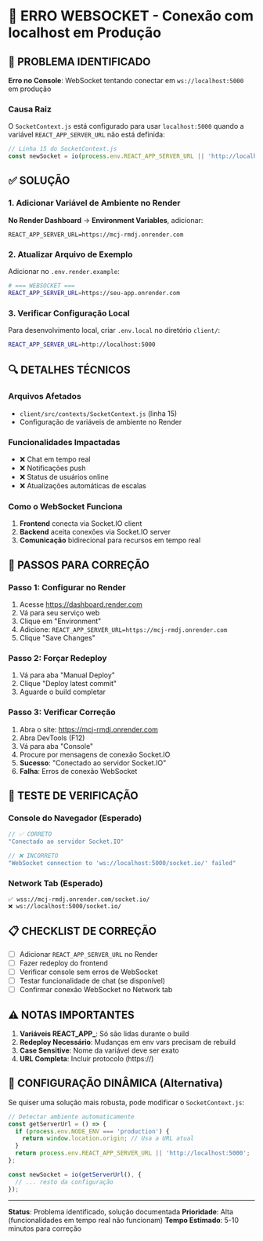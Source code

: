 # 🔧 ERRO WEBSOCKET - Conexão com localhost em Produção

## 🚨 PROBLEMA IDENTIFICADO

**Erro no Console**: WebSocket tentando conectar em `ws://localhost:5000` em produção

### Causa Raiz
O `SocketContext.js` está configurado para usar `localhost:5000` quando a variável `REACT_APP_SERVER_URL` não está definida:

```javascript
// Linha 15 do SocketContext.js
const newSocket = io(process.env.REACT_APP_SERVER_URL || 'http://localhost:5000', {
```

## ✅ SOLUÇÃO

### 1. Adicionar Variável de Ambiente no Render

**No Render Dashboard** → **Environment Variables**, adicionar:

```
REACT_APP_SERVER_URL=https://mcj-rmdj.onrender.com
```

### 2. Atualizar Arquivo de Exemplo

Adicionar no `.env.render.example`:

```bash
# === WEBSOCKET ===
REACT_APP_SERVER_URL=https://seu-app.onrender.com
```

### 3. Verificar Configuração Local

Para desenvolvimento local, criar `.env.local` no diretório `client/`:

```bash
REACT_APP_SERVER_URL=http://localhost:5000
```

## 🔍 DETALHES TÉCNICOS

### Arquivos Afetados
- `client/src/contexts/SocketContext.js` (linha 15)
- Configuração de variáveis de ambiente no Render

### Funcionalidades Impactadas
- ❌ Chat em tempo real
- ❌ Notificações push
- ❌ Status de usuários online
- ❌ Atualizações automáticas de escalas

### Como o WebSocket Funciona
1. **Frontend** conecta via Socket.IO client
2. **Backend** aceita conexões via Socket.IO server
3. **Comunicação** bidirecional para recursos em tempo real

## 🚀 PASSOS PARA CORREÇÃO

### Passo 1: Configurar no Render
1. Acesse https://dashboard.render.com
2. Vá para seu serviço web
3. Clique em "Environment"
4. Adicione: `REACT_APP_SERVER_URL=https://mcj-rmdj.onrender.com`
5. Clique "Save Changes"

### Passo 2: Forçar Redeploy
1. Vá para aba "Manual Deploy"
2. Clique "Deploy latest commit"
3. Aguarde o build completar

### Passo 3: Verificar Correção
1. Abra o site: https://mcj-rmdj.onrender.com
2. Abra DevTools (F12)
3. Vá para aba "Console"
4. Procure por mensagens de conexão Socket.IO
5. **Sucesso**: "Conectado ao servidor Socket.IO"
6. **Falha**: Erros de conexão WebSocket

## 🧪 TESTE DE VERIFICAÇÃO

### Console do Navegador (Esperado)
```javascript
// ✅ CORRETO
"Conectado ao servidor Socket.IO"

// ❌ INCORRETO
"WebSocket connection to 'ws://localhost:5000/socket.io/' failed"
```

### Network Tab (Esperado)
```
✅ wss://mcj-rmdj.onrender.com/socket.io/
❌ ws://localhost:5000/socket.io/
```

## 📋 CHECKLIST DE CORREÇÃO

- [ ] Adicionar `REACT_APP_SERVER_URL` no Render
- [ ] Fazer redeploy do frontend
- [ ] Verificar console sem erros de WebSocket
- [ ] Testar funcionalidade de chat (se disponível)
- [ ] Confirmar conexão WebSocket no Network tab

## ⚠️ NOTAS IMPORTANTES

1. **Variáveis REACT_APP_**: Só são lidas durante o build
2. **Redeploy Necessário**: Mudanças em env vars precisam de rebuild
3. **Case Sensitive**: Nome da variável deve ser exato
4. **URL Completa**: Incluir protocolo (https://)

## 🔄 CONFIGURAÇÃO DINÂMICA (Alternativa)

Se quiser uma solução mais robusta, pode modificar o `SocketContext.js`:

```javascript
// Detectar ambiente automaticamente
const getServerUrl = () => {
  if (process.env.NODE_ENV === 'production') {
    return window.location.origin; // Usa a URL atual
  }
  return process.env.REACT_APP_SERVER_URL || 'http://localhost:5000';
};

const newSocket = io(getServerUrl(), {
  // ... resto da configuração
});
```

---

**Status**: Problema identificado, solução documentada
**Prioridade**: Alta (funcionalidades em tempo real não funcionam)
**Tempo Estimado**: 5-10 minutos para correção
